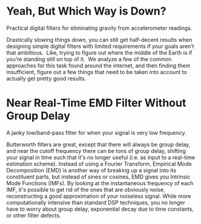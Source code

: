 # Yeah, But Which Way is Down?
Practical digital filters for eliminating gravity from accelerometer readings.

Drastically slowing things down, you can still get half-decent results when designing simple digital filters with limited requirements if your goals aren’t that ambitious.  Like, trying to figure out where the middle of the Earth is if you’re standing still on top of it.  We analyze a few of the common approaches for this task found around the internet, and then finding them insufficient, figure out a few things that need to be taken into account to actually get pretty good results.

# Near Real-Time EMD Filter Without Group Delay
A janky low/band-pass filter for when your signal is very low frequency.

Butterworth filters are great, except that there will always be group delay, and near the cutoff frequency there can be tons of group delay, shifting your signal in time such that it's no longer useful (i.e. as input to a real-time estimation scheme).  Instead of using a Fourier Transform, Empirical Mode Decomposition (EMD) is another way of breaking up a signal into its constituent parts, but instead of sines or cosines, EMD gives you Intrinsic Mode Functions (IMFs).  By looking at the instantaneous frequency of each IMF, it's possible to get rid of the ones that are obviously noise, reconstructing a good approximation of your noiseless signal.  While more computationally intensive than standard DSP techniques, you no longer have to worry about group delay, exponential decay due to time constants, or other filter defects.
